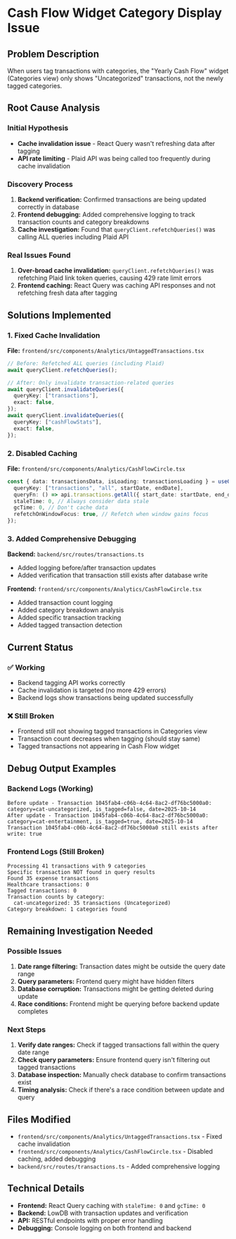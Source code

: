 # Cash Flow Widget Category Display Issue

## Problem Description
When users tag transactions with categories, the "Yearly Cash Flow" widget (Categories view) only shows "Uncategorized" transactions, not the newly tagged categories.

## Root Cause Analysis

### Initial Hypothesis
- **Cache invalidation issue** - React Query wasn't refreshing data after tagging
- **API rate limiting** - Plaid API was being called too frequently during cache invalidation

### Discovery Process
1. **Backend verification:** Confirmed transactions are being updated correctly in database
2. **Frontend debugging:** Added comprehensive logging to track transaction counts and category breakdowns
3. **Cache investigation:** Found that `queryClient.refetchQueries()` was calling ALL queries including Plaid API

### Real Issues Found
1. **Over-broad cache invalidation:** `queryClient.refetchQueries()` was refetching Plaid link token queries, causing 429 rate limit errors
2. **Frontend caching:** React Query was caching API responses and not refetching fresh data after tagging

## Solutions Implemented

### 1. Fixed Cache Invalidation
**File:** `frontend/src/components/Analytics/UntaggedTransactions.tsx`
```typescript
// Before: Refetched ALL queries (including Plaid)
await queryClient.refetchQueries();

// After: Only invalidate transaction-related queries
await queryClient.invalidateQueries({
  queryKey: ["transactions"],
  exact: false,
});
await queryClient.invalidateQueries({
  queryKey: ["cashFlowStats"],
  exact: false,
});
```

### 2. Disabled Caching
**File:** `frontend/src/components/Analytics/CashFlowCircle.tsx`
```typescript
const { data: transactionsData, isLoading: transactionsLoading } = useQuery({
  queryKey: ["transactions", "all", startDate, endDate],
  queryFn: () => api.transactions.getAll({ start_date: startDate, end_date: endDate }),
  staleTime: 0, // Always consider data stale
  gcTime: 0, // Don't cache data
  refetchOnWindowFocus: true, // Refetch when window gains focus
});
```

### 3. Added Comprehensive Debugging
**Backend:** `backend/src/routes/transactions.ts`
- Added logging before/after transaction updates
- Added verification that transaction still exists after database write

**Frontend:** `frontend/src/components/Analytics/CashFlowCircle.tsx`
- Added transaction count logging
- Added category breakdown analysis
- Added specific transaction tracking
- Added tagged transaction detection

## Current Status

### ✅ Working
- Backend tagging API works correctly
- Cache invalidation is targeted (no more 429 errors)
- Backend logs show transactions being updated successfully

### ❌ Still Broken
- Frontend still not showing tagged transactions in Categories view
- Transaction count decreases when tagging (should stay same)
- Tagged transactions not appearing in Cash Flow widget

## Debug Output Examples

### Backend Logs (Working)
```
Before update - Transaction 1045fab4-c06b-4c64-8ac2-df76bc5000a0: category=cat-uncategorized, is_tagged=false, date=2025-10-14
After update - Transaction 1045fab4-c06b-4c64-8ac2-df76bc5000a0: category=cat-entertainment, is_tagged=true, date=2025-10-14
Transaction 1045fab4-c06b-4c64-8ac2-df76bc5000a0 still exists after write: true
```

### Frontend Logs (Still Broken)
```
Processing 41 transactions with 9 categories
Specific transaction NOT found in query results
Found 35 expense transactions
Healthcare transactions: 0
Tagged transactions: 0
Transaction counts by category:
  cat-uncategorized: 35 transactions (Uncategorized)
Category breakdown: 1 categories found
```

## Remaining Investigation Needed

### Possible Issues
1. **Date range filtering:** Transaction dates might be outside the query date range
2. **Query parameters:** Frontend query might have hidden filters
3. **Database corruption:** Transactions might be getting deleted during update
4. **Race conditions:** Frontend might be querying before backend update completes

### Next Steps
1. **Verify date ranges:** Check if tagged transactions fall within the query date range
2. **Check query parameters:** Ensure frontend query isn't filtering out tagged transactions
3. **Database inspection:** Manually check database to confirm transactions exist
4. **Timing analysis:** Check if there's a race condition between update and query

## Files Modified
- `frontend/src/components/Analytics/UntaggedTransactions.tsx` - Fixed cache invalidation
- `frontend/src/components/Analytics/CashFlowCircle.tsx` - Disabled caching, added debugging
- `backend/src/routes/transactions.ts` - Added comprehensive logging

## Technical Details
- **Frontend:** React Query caching with `staleTime: 0` and `gcTime: 0`
- **Backend:** LowDB with transaction updates and verification
- **API:** RESTful endpoints with proper error handling
- **Debugging:** Console logging on both frontend and backend
